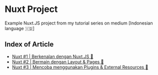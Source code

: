 # Nuxt Project

Example Nuxt.JS project from my tutorial series on medium [Indonesian language 🇮🇩]

## Index of Article

- [Nuxt #1 | Berkenalan dengan Nuxt.JS 🚀](https://medium.com/vuejs-id/nuxt-1-berkenalan-dengan-nuxt-js-6368ab9562c2)
- [Nuxt #2 | Bermain dengan Layout & Pages 🎁](https://medium.com/@muhibbudins/nuxt-2-bermain-dengan-layout-pages-685ef9c8f646)
- [Nuxt #3 | Mencoba menggunakan Plugins & External Resources 💅](https://medium.com/@muhibbudins/nuxt-3-mencoba-menggunakan-plugins-external-resources-d92069c4096)

